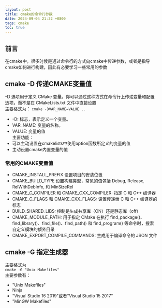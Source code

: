 ```yaml
---
layout: post
title: cmake的命令行参数
date: 2024-09-04 21:32 +0800
tags: cmake
toc: true
---
```


## 前言  
在cmake中，很多时候是通过命令行的方式向cmake中传递参数，或者是指导cmake如何进行构建，因此有必要学习一些常用的参数  

## cmake -D 传递CMAKE变量值  
-D 选项用于定义 CMake 变量。你可以通过这种方式在命令行上传递变量和配置选项，而不是在 CMakeLists.txt 文件中直接设置  
主要格式为：
`cmake -DVAR_NAME=VALUE ..`  
+ -D: 标志，表示定义一个变量。
+ VAR_NAME: 变量的名称。
+ VALUE: 变量的值  
主要功能： 
+ 可以主动设置在cmakelists中使用option函数所定义的变量的值  
+ 主动设置cmake内置变量的值  

### 常用的CMAKE变量值  
+ CMAKE_INSTALL_PREFIX 设置项目的安装位置  
+ CMAKE_BUILD_TYPE 设置构建类型，常见的值包括 Debug, Release, RelWithDebInfo, 和 MinSizeRel  
+ CMAKE_C_COMPILER 和 CMAKE_CXX_COMPILER: 指定 C 和 C++ 编译器  
+ CMAKE_C_FLAGS 和 CMAKE_CXX_FLAGS: 设置传递给 C 和 C++ 编译器的标志  
+ BUILD_SHARED_LIBS: 控制是生成共享库（ON）还是静态库（off） 
+ CMAKE_MODULE_PATH: 用于指定 CMake 在执行 find_package()、find_library()、find_file()、find_path() 和 find_program() 等命令时，搜索自定义模块的额外目录  
+ CMAKE_EXPORT_COMPILE_COMMANDS: 生成用于编译命令的 JSON 文件  

## cmake -G 指定生成器  
主要格式为  
`cmake -G "Unix Makefiles"`  
主要参数有：  
+ "Unix Makefiles"  
+ Ninja  
+ "Visual Studio 16 2019"或者"Visual Studio 15 2017"  
+ "MinGW Makefiles"  



